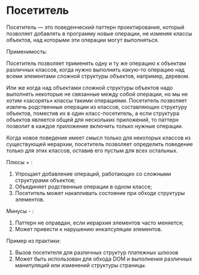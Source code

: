 # Посетитель

Посетитель — это поведенческий паттерн проектирования, который позволяет добавлять в программу новые операции, не
изменяя классы объектов, над которыми эти операции могут выполняться.

Применимость:

Посетитель позволяет применять одну и ту же операцию к объектам различных классов, когда нужно выполнить какую-то
операцию над всеми элементами сложной структуры объектов, например, деревом.

Или же когда над объектами сложной структуры объектов надо выполнять некоторые не связанные между собой операции,
но мы не хотим «засорять» классы такими операциями. Посетитель позволяет извлечь родственные операции из классов,
составляющих структуру объектов, поместив их в один класс-посетитель, а если структура объектов является общей для
нескольких приложений, то паттерн позволит в каждое приложение включить только нужные операции.

Когда новое поведение имеет смысл только для некоторых классов из существующей иерархии, посетитель позволяет определить
поведение только для этих классов, оставив его пустым для всех остальных.

Плюсы + :

1) Упрощает добавление операций, работающих со сложными структурами объектов;
2) Объединяет родственные операции в одном классе;
3) Посетитель может накапливать состояние при обходе структуры элементов.

Минусы - :

1) Паттерн не оправдан, если иерархия элементов часто меняется;
2) Может привести к нарушению инкапсуляции элементов.

Пример из практики:

1) Вызов посетителя для различных структур платежных шлюзов
2) Может быть использован для обхода DOM и выполнения различных манипуляций или изменений структуры страницы.